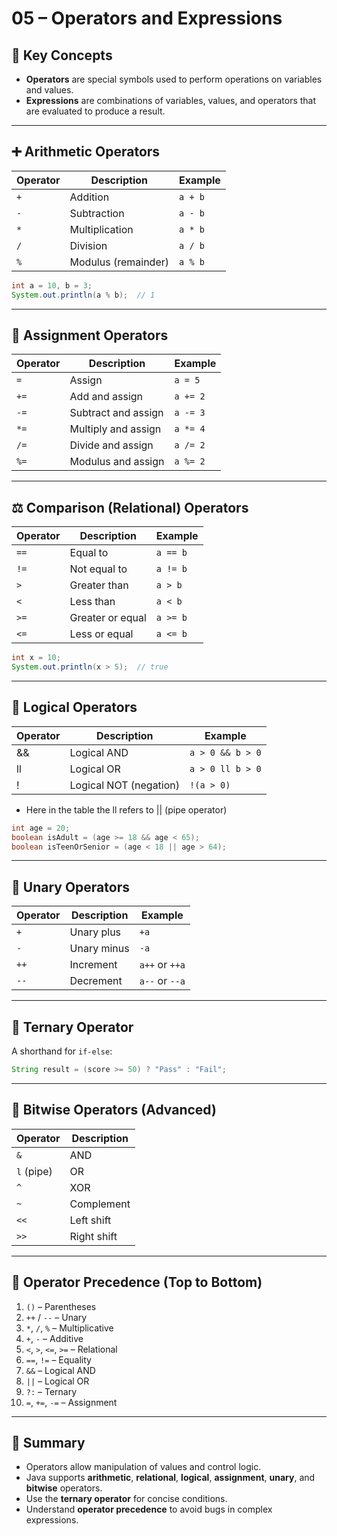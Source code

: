 # 05 – Operators and Expressions

## 🧠 Key Concepts

- **Operators** are special symbols used to perform operations on variables and values.
- **Expressions** are combinations of variables, values, and operators that are evaluated to produce a result.

---

## ➕ Arithmetic Operators

| Operator | Description       | Example        |
|----------|-------------------|----------------|
| `+`      | Addition           | `a + b`        |
| `-`      | Subtraction        | `a - b`        |
| `*`      | Multiplication     | `a * b`        |
| `/`      | Division           | `a / b`        |
| `%`      | Modulus (remainder)| `a % b`        |

```java
int a = 10, b = 3;
System.out.println(a % b);  // 1
```
---
## 🧮 Assignment Operators

| Operator | Description         | Example     |
|----------|---------------------|-------------|
| `=`      | Assign              | `a = 5`     |
| `+=`     | Add and assign      | `a += 2`    |
| `-=`     | Subtract and assign | `a -= 3`    |
| `*=`     | Multiply and assign | `a *= 4`    |
| `/=`     | Divide and assign   | `a /= 2`    |
| `%=`     | Modulus and assign  | `a %= 2`    |

---

## ⚖️ Comparison (Relational) Operators

| Operator | Description       | Example     |
|----------|-------------------|-------------|
| `==`     | Equal to          | `a == b`    |
| `!=`     | Not equal to      | `a != b`    |
| `>`      | Greater than      | `a > b`     |
| `<`      | Less than         | `a < b`     |
| `>=`     | Greater or equal  | `a >= b`    |
| `<=`     | Less or equal     | `a <= b`    |

```java
int x = 10;
System.out.println(x > 5);  // true
```
---
## 🔁 Logical Operators

| Operator | Description             | Example         |
|----------|-------------------------|-----------------|
| &&       | Logical AND             | `a > 0 && b > 0` |
| ll       | Logical OR              | `a > 0 ll b > 0` |
| !        | Logical NOT (negation)  | `!(a > 0)`      |

- Here in the table the ll refers to || (pipe operator)
```java
int age = 20;
boolean isAdult = (age >= 18 && age < 65);
boolean isTeenOrSenior = (age < 18 || age > 64);
```
---
## 🧠 Unary Operators

| Operator | Description   | Example         |
|----------|---------------|-----------------|
| `+`      | Unary plus    | `+a`            |
| `-`      | Unary minus   | `-a`            |
| `++`     | Increment     | `a++` or `++a`  |
| `--`     | Decrement     | `a--` or `--a`  |

---

## 🔀 Ternary Operator

A shorthand for `if-else`:
```java
String result = (score >= 50) ? "Pass" : "Fail";
```
---
## 🧩 Bitwise Operators (Advanced)

| Operator   | Description  |
|------------|--------------|
| `&`        | AND          |
| `l` (pipe) | OR           |
| `^`        | XOR          |
| `~`        | Complement   |
| `<<`       | Left shift   |
| `>>`       | Right shift  |

---

## 🎯 Operator Precedence (Top to Bottom)

1. `()` – Parentheses
2. `++` / `--` – Unary
3. `*`, `/`, `%` – Multiplicative
4. `+`, `-` – Additive
5. `<`, `>`, `<=`, `>=` – Relational
6. `==`, `!=` – Equality
7. `&&` – Logical AND
8. `||` – Logical OR
9. `?:` – Ternary
10. `=`, `+=`, `-=` – Assignment

---

## 🔁 Summary

- Operators allow manipulation of values and control logic.
- Java supports **arithmetic**, **relational**, **logical**, **assignment**, **unary**, and **bitwise** operators.
- Use the **ternary operator** for concise conditions.
- Understand **operator precedence** to avoid bugs in complex expressions.
